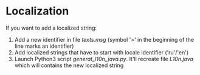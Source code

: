 # Localization
If you want to add a localized string:
1. Add a new identifier in file *texts.msg* (symbol '>' in the beginning of the line marks an identifier)
2. Add localized strings that have to start with locale identifier ('ru'/'en')
3. Launch Python3 script *generat_l10n_java.py*. It'll recreate file *L10n.java* which will contains the new localized string
 
